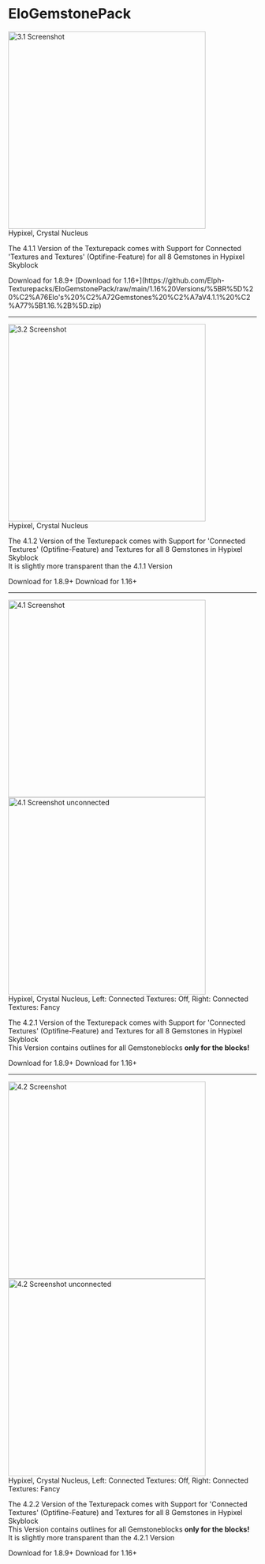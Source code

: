 # EloGemstonePack
<p><img src="https://github.com/MrGamerAgent/EloGemstonePack/blob/main/Pictures/3.1.png" width="400" alt="3.1 Screenshot"><br>Hypixel, Crystal Nucleus</p>
<p>The 4.1.1 Version of the Texturepack comes with Support for Connected 'Textures and Textures' (Optifine-Feature) for all 8 Gemstones in Hypixel Skyblock</p>Download for 1.8.9+  [Download for 1.16+](https://github.com/Elph-Texturepacks/EloGemstonePack/raw/main/1.16%20Versions/%5BR%5D%20%C2%A76Elo's%20%C2%A72Gemstones%20%C2%A7aV4.1.1%20%C2%A77%5B1.16.%2B%5D.zip)     </div>
    </div>
</div>
<hr>
<p><img src="https://github.com/MrGamerAgent/EloGemstonePack/blob/main/Pictures/3.2.png" width="400" alt="3.2 Screenshot"><br>Hypixel, Crystal Nucleus</p>
            <p>The 4.1.2 Version of the Texturepack comes with Support for 'Connected Textures' (Optifine-Feature) and Textures for all 8 Gemstones in Hypixel Skyblock <br> It is slightly more transparent than the 4.1.1 Version</p>  Download for 1.8.9+  Download for 1.16+  </div>
    </div>
</div>
<hr>
<p><img src="https://github.com/MrGamerAgent/EloGemstonePack/blob/main/Pictures/4.1.1.png" width="400" alt="4.1 Screenshot">      <img src="https://github.com/MrGamerAgent/EloGemstonePack/blob/main/Pictures/4.1.2.png" width="400" alt="4.1 Screenshot unconnected"><br>Hypixel, Crystal Nucleus, Left: Connected Textures: Off, Right: Connected Textures: Fancy</p>
            <p>The 4.2.1 Version of the Texturepack comes with Support for 'Connected Textures' (Optifine-Feature) and Textures for all 8 Gemstones in Hypixel Skyblock <br> This Version contains outlines for all Gemstoneblocks <b>only for the blocks!</b></p> Download for 1.8.9+  Download for 1.16+    </div>
    </div>
</div>
<hr>
<p><img src="https://github.com/MrGamerAgent/EloGemstonePack/blob/main/Pictures/4.2.1.png" width="400" alt="4.2 Screenshot">      <img src="https://github.com/MrGamerAgent/EloGemstonePack/blob/main/Pictures/4.2.2.png" width="400" alt="4.2 Screenshot unconnected"><br>Hypixel, Crystal Nucleus, Left: Connected Textures: Off, Right: Connected Textures: Fancy</p>
            <p>The 4.2.2 Version of the Texturepack comes with Support for 'Connected Textures' (Optifine-Feature) and Textures for all 8 Gemstones in Hypixel Skyblock <br> This Version contains outlines for all Gemstoneblocks <b>only for the blocks!</b><br>It is slightly more transparent than the 4.2.1 Version</p> <p>Download for 1.8.9+  Download for 1.16+</p>    </div>
    </div>
</div>
